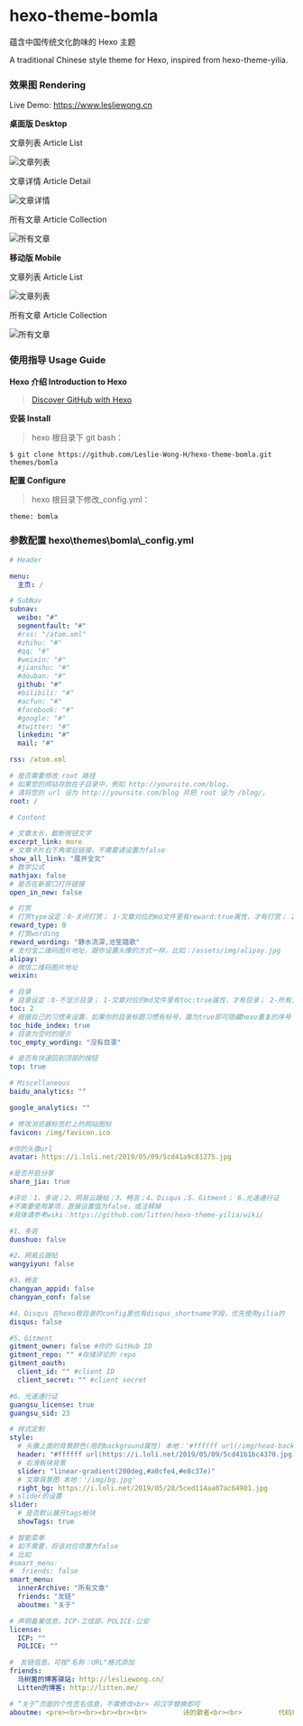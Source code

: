 # hexo-theme-bomla

蕴含中国传统文化韵味的 Hexo 主题

A traditional Chinese style theme for Hexo, inspired from hexo-theme-yilia.

### 效果图 Rendering

Live Demo: https://www.lesliewong.cn

**桌面版 Desktop**

文章列表 Article List

![文章列表](https://i.loli.net/2020/02/14/eobiGDQCT2LWdJU.png)

文章详情 Article Detail

![文章详情](https://i.loli.net/2020/02/14/1n3Sj4FgHBp5JGM.png)

所有文章 Article Collection

![所有文章](https://i.loli.net/2020/02/14/letZrLzx8u1UqhQ.png)

**移动版 Mobile**

文章列表 Article List

![文章列表](https://i.loli.net/2020/02/14/lM18CVLdEzW3QuO.png)

所有文章 Article Collection

![所有文章](https://i.loli.net/2020/02/14/PA5Zqk7XMuijybT.png)

### 使用指导 Usage Guide

**Hexo 介绍 Introduction to Hexo**

> [Discover GitHub with Hexo](https://www.lesliewong.cn/github/DiscoverGitHubwithHexo.pdf)

**安装 Install**

> hexo 根目录下 git bash：

```
$ git clone https://github.com/Leslie-Wong-H/hexo-theme-bomla.git themes/bomla
```

**配置 Configure**

> hexo 根目录下修改\_config.yml：

```
theme: bomla
```

### 参数配置 hexo\themes\bomla\\\_config.yml

```yml
# Header

menu:
  主页: /

# SubNav
subnav:
  weibo: "#"
  segmentfault: "#"
  #rss: "/atom.xml"
  #zhihu: "#"
  #qq: "#"
  #weixin: "#"
  #jianshu: "#"
  #douban: "#"
  github: "#"
  #bilibili: "#"
  #acfun: "#"
  #facebook: "#"
  #google: "#"
  #twitter: "#"
  linkedin: "#"
  mail: "#"

rss: /atom.xml

# 是否需要修改 root 路径
# 如果您的网站存放在子目录中，例如 http://yoursite.com/blog，
# 请将您的 url 设为 http://yoursite.com/blog 并把 root 设为 /blog/。
root: /

# Content

# 文章太长，截断按钮文字
excerpt_link: more
# 文章卡片右下角常驻链接，不需要请设置为false
show_all_link: "展开全文"
# 数学公式
mathjax: false
# 是否在新窗口打开链接
open_in_new: false

# 打赏
# 打赏type设定：0-关闭打赏； 1-文章对应的md文件里有reward:true属性，才有打赏； 2-所有文章均有打赏
reward_type: 0
# 打赏wording
reward_wording: "静水流深,沧笙踏歌"
# 支付宝二维码图片地址，跟你设置头像的方式一样。比如：/assets/img/alipay.jpg
alipay:
# 微信二维码图片地址
weixin:

# 目录
# 目录设定：0-不显示目录； 1-文章对应的md文件里有toc:true属性，才有目录； 2-所有文章均显示目录
toc: 2
# 根据自己的习惯来设置，如果你的目录标题习惯有标号，置为true即可隐藏hexo重复的序号；否则置为false
toc_hide_index: true
# 目录为空时的提示
toc_empty_wording: "没有目录"

# 是否有快速回到顶部的按钮
top: true

# Miscellaneous
baidu_analytics: ""

google_analytics: ""

# 修改浏览器标签栏上的网站图标
favicon: /img/favicon.ico

#你的头像url
avatar: https://i.loli.net/2019/05/09/5cd41a9c81275.jpg

#是否开启分享
share_jia: true

#评论：1、多说；2、网易云跟帖；3、畅言；4、Disqus；5、Gitment； 6.光速通行证
#不需要使用某项，直接设置值为false，或注释掉
#具体请参考wiki：https://github.com/litten/hexo-theme-yilia/wiki/

#1、多说
duoshuo: false

#2、网易云跟帖
wangyiyun: false

#3、畅言
changyan_appid: false
changyan_conf: false

#4、Disqus 在hexo根目录的config里也有disqus_shortname字段，优先使用yilia的
disqus: false

#5、Gitment
gitment_owner: false #你的 GitHub ID
gitment_repo: "" #存储评论的 repo
gitment_oauth:
  client_id: "" #client ID
  client_secret: "" #client secret

#6、光速通行证
guangsu_license: true
guangsu_sid: 23

# 样式定制
style:
  # 头像上面的背景颜色(用的background属性) 本地：'#ffffff url(/img/head-backimg.jpg)'
  header: "#ffffff url(https://i.loli.net/2019/05/09/5cd41b1bc4370.jpg)"
  # 右滑板块背景
  slider: "linear-gradient(200deg,#a0cfe4,#e8c37e)"
  # 文章背景图 本地：'/img/bg.jpg'
  right_bg: https://i.loli.net/2019/05/28/5ced114aa07ac64901.jpg
# slider的设置
slider:
  # 是否默认展开tags板块
  showTags: true

# 智能菜单
# 如不需要，将该对应项置为false
# 比如
#smart_menu:
#  friends: false
smart_menu:
  innerArchive: "所有文章"
  friends: "友链"
  aboutme: "关于"

# 声明备案信息，ICP-工信部，POLICE-公安
license:
  ICP: ""
  POLICE: ""

#　友链信息，可按"名称：URL"格式添加
friends:
  马树菌的博客驿站: http://lesliewong.cn/
  Litten的博客: http://litten.me/

# “关于”页面的个性签名信息，不需修改<br> 将汉字替换即可
aboutme: <pre><br><br><br><br><br>         诗的歌者<br><br>         代码玩家<br><br>         赏金猎人<br><br>      麦田里的守望者<br><br>       非典型中二病<br><br>
```
